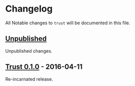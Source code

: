 # Changelog

All Notable changes to `trust` will be documented in this file.

## [Unpublished]

Unpublished changes.

## [Trust 0.1.0] - 2016-04-11

Re-incarnated release.

[Unpublished]: https://github.com/znck/trust/compare/v0.1.0...HEAD
[Trust 0.1.0]: https://github.com/znck/trust/compare/v0.0.1...v0.1.0
